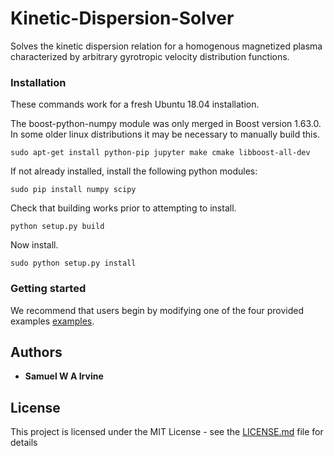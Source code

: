 # Kinetic-Dispersion-Solver
Solves the kinetic dispersion relation for a homogenous magnetized plasma characterized by arbitrary gyrotropic velocity distribution functions. 

### Installation
These commands work for a fresh Ubuntu 18.04 installation. 

The boost-python-numpy module was only merged in Boost version 1.63.0. In some older linux distributions it may be necessary to manually build this. 

```
sudo apt-get install python-pip jupyter make cmake libboost-all-dev
```

If not already installed, install the following python modules:

```
sudo pip install numpy scipy
```

Check that building works prior to attempting to install. 

```
python setup.py build
```

Now install. 

```
sudo python setup.py install
```

### Getting started

We recommend that users begin by modifying one of the four provided examples [examples](examples). 

## Authors

* **Samuel W A Irvine**

## License

This project is licensed under the MIT License - see the [LICENSE.md](LICENSE.md) file for details

